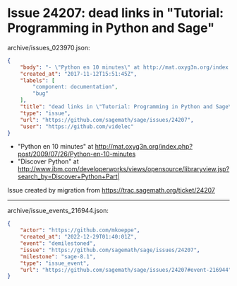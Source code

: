 # Issue 24207: dead links in "Tutorial: Programming in Python and Sage"

archive/issues_023970.json:
```json
{
    "body": "- \"Python en 10 minutes\" at http://mat.oxyg3n.org/index.php?post/2009/07/26/Python-en-10-minutes\n- \"Discover Python\" at http://www.ibm.com/developerworks/views/opensource/libraryview.jsp?search_by=Discover+Python+Part|\n\nIssue created by migration from https://trac.sagemath.org/ticket/24207\n\n",
    "created_at": "2017-11-12T15:51:45Z",
    "labels": [
        "component: documentation",
        "bug"
    ],
    "title": "dead links in \"Tutorial: Programming in Python and Sage\"",
    "type": "issue",
    "url": "https://github.com/sagemath/sage/issues/24207",
    "user": "https://github.com/videlec"
}
```
- "Python en 10 minutes" at http://mat.oxyg3n.org/index.php?post/2009/07/26/Python-en-10-minutes
- "Discover Python" at http://www.ibm.com/developerworks/views/opensource/libraryview.jsp?search_by=Discover+Python+Part|

Issue created by migration from https://trac.sagemath.org/ticket/24207





---

archive/issue_events_216944.json:
```json
{
    "actor": "https://github.com/mkoeppe",
    "created_at": "2022-12-29T01:40:01Z",
    "event": "demilestoned",
    "issue": "https://github.com/sagemath/sage/issues/24207",
    "milestone": "sage-8.1",
    "type": "issue_event",
    "url": "https://github.com/sagemath/sage/issues/24207#event-216944"
}
```
